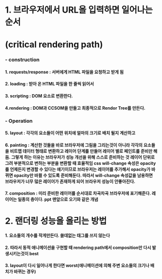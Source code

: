 # 1. 브라우저에서 URL을 입력하면 일어나는 순서

# (critical rendering path)

### - construction

#### 1. requests/response : 서버에게 HTML 파일을 요청하고 받게 됨

#### 2. loading : 받아 온 HTML 파일을 한 줄씩 읽어서 

#### 3. scripting : DOM 요소로 변환한다.

#### 4.rendering : DOM과 CCSOM을 만들고 최종적으로 Rendor Tree를 만든다.

### - Operation

#### 5. layout : 각각의 요소들이 어떤 위치에 얼마의 크기로 배치 될지 계산하고

#### 6. painting : 계산한 것들을 바로 브라우저에 그림을 그리는것이 아니라 각각의 요소들을 비트맵 데이터 형태로 변환하고 레이어 단계를 만들어 레이어 별로 페인트를 준비만 해둠. 그렇게 하는 이유는 브라우저가 성능 개선을 위해 스스로 준비하는 것 레이어 단위로 그려 부분적으로 변하는 부분을 변환할 때 효율적임 css will-change 속성은 opacity를 언제든지 변경할 수 있다는 얘기이므로 브라우저는 레이어를 추가해서 opacity가 바뀌면 opacity만 바뀔 수 있도록 준비해둔다. 따라서 will-change 속성값을 남용하면 브라우저가 너무 많은 레이어가 존재하게 되어 브라우저 성능이 안좋아진다.

#### 7. composition : 미리 준비한 레이어를 순서대로 차곡차곡 브라우저에 표기해준다. 레이어는 일종의 층이다. ppt 맨앞으로 오기와 같은 개념



# 2. 랜더링 성능을 올리는 방법

#### 1. 요소들의 개수를 작게만든다. 쓸데없는 태그를 쓰지 않는다

#### 2. 따라서 동적 애니메이션을 구현할 때 rendering path에서 composition만 다시 발생시키는것이 best

#### 3. layout이 다시 일어나게 한다면 worst(애니메이션에 의해 주변 요소들의 크기나 배치가 바뀌는 경우)

